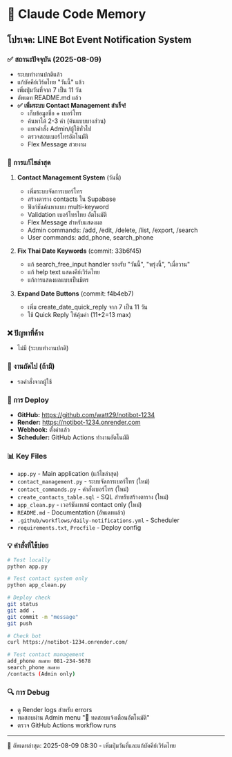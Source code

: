 # 🤖 Claude Code Memory

## โปรเจค: LINE Bot Event Notification System

### ✅ สถานะปัจจุบัน (2025-08-09)
- ระบบทำงานปกติแล้ว
- แก้บัคคีย์เวิร์ดไทย "วันนี้" แล้ว  
- เพิ่มปุ่มวันที่จาก 7 เป็น 11 วัน
- อัพเดท README.md แล้ว
- **✅ เพิ่มระบบ Contact Management สำเร็จ!**
  - เก็บข้อมูลชื่อ + เบอร์โทร
  - ค้นหาได้ 2-3 คำ (ค้นแบบบางส่วน)
  - แยกคำสั่ง Admin/ผู้ใช้ทั่วไป
  - ตรวจสอบเบอร์โทรอัตโนมัติ
  - Flex Message สวยงาม

### 🔧 การแก้ไขล่าสุด
1. **Contact Management System** (วันนี้)
   - เพิ่มระบบจัดการเบอร์โทร
   - สร้างตาราง contacts ใน Supabase
   - ฟังก์ชันค้นหาแบบ multi-keyword
   - Validation เบอร์โทรไทย อัตโนมัติ
   - Flex Message สำหรับแสดงผล
   - Admin commands: /add, /edit, /delete, /list, /export, /search
   - User commands: add_phone, search_phone

2. **Fix Thai Date Keywords** (commit: 33b6f45)
   - แก้ search_free_input handler รองรับ "วันนี้", "พรุ่งนี้", "เมื่อวาน"
   - แก้ help text แสดงคีย์เวิร์ดไทย
   - แก้การแสดงผลแบบเป็นมิตร

3. **Expand Date Buttons** (commit: f4b4eb7)
   - เพิ่ม create_date_quick_reply จาก 7 เป็น 11 วัน
   - ใช้ Quick Reply ให้คุ้มค่า (11+2=13 max)

### ❌ ปัญหาที่ค้าง
- ไม่มี (ระบบทำงานปกติ)

### 🎯 งานถัดไป (ถ้ามี)
- รอคำสั่งจากผู้ใช้

### 🚀 การ Deploy
- **GitHub:** https://github.com/watt29/notibot-1234  
- **Render:** https://notibot-1234.onrender.com
- **Webhook:** ตั้งค่าแล้ว
- **Scheduler:** GitHub Actions ทำงานอัตโนมัติ

### 📊 Key Files
- `app.py` - Main application (แก้ไขล่าสุด)
- `contact_management.py` - ระบบจัดการเบอร์โทร (ใหม่)
- `contact_commands.py` - คำสั่งเบอร์โทร (ใหม่)
- `create_contacts_table.sql` - SQL สำหรับสร้างตาราง (ใหม่)
- `app_clean.py` - เวอร์ชันเทสต์ contact only (ใหม่)
- `README.md` - Documentation (อัพเดทแล้ว)
- `.github/workflows/daily-notifications.yml` - Scheduler
- `requirements.txt`, `Procfile` - Deploy config

### 💡 คำสั่งที่ใช้บ่อย
```bash
# Test locally
python app.py

# Test contact system only
python app_clean.py

# Deploy check
git status
git add .
git commit -m "message"  
git push

# Check bot
curl https://notibot-1234.onrender.com/

# Test contact management
add_phone สมชาย 081-234-5678
search_phone สมชาย
/contacts (Admin only)
```

### 🔍 การ Debug
- ดู Render logs สำหรับ errors
- ทดสอบผ่าน Admin menu "🤖 ทดสอบแจ้งเตือนอัตโนมัติ"
- ตรวจ GitHub Actions workflow runs

---
📝 อัพเดทล่าสุด: 2025-08-09 08:30 - เพิ่มปุ่มวันที่และแก้บัคคีย์เวิร์ดไทย